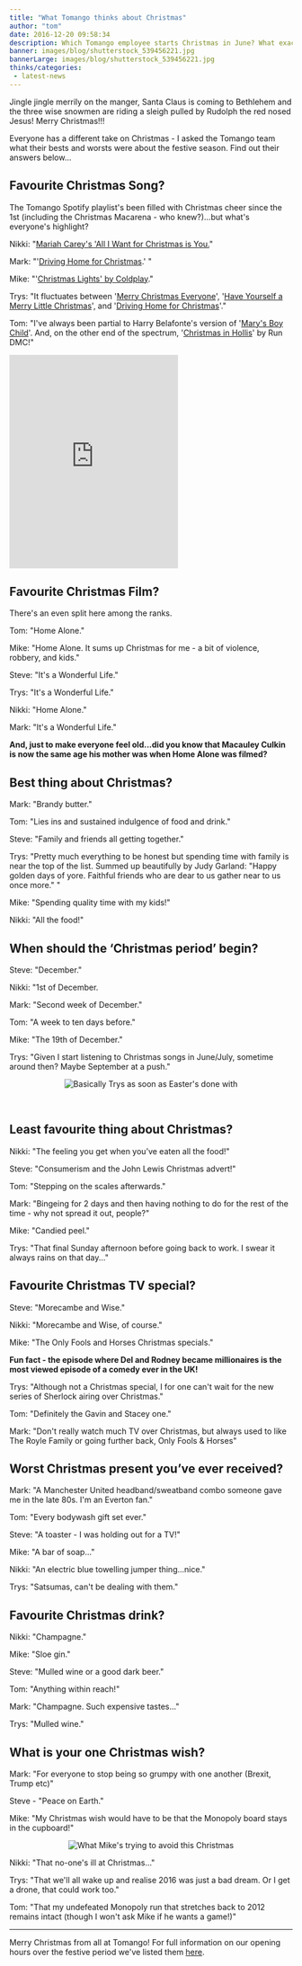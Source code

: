 ```yaml
---
title: "What Tomango thinks about Christmas"
author: "tom"
date: 2016-12-20 09:58:34
description: Which Tomango employee starts Christmas in June? What exactly is candied peel? Who's the best at Monopoly? Answers to some of these questions are right here!
banner: images/blog/shutterstock_539456221.jpg
bannerLarge: images/blog/shutterstock_539456221.jpg
thinks/categories: 
 - latest-news
---
```


Jingle jingle merrily on the manger, Santa Claus is coming to Bethlehem and the three wise snowmen are riding a sleigh pulled by Rudolph the red nosed Jesus! Merry Christmas!!!

Everyone has a different take on Christmas - I asked the Tomango team what their bests and worsts were about the festive season. Find out their answers below...

## Favourite Christmas Song?

The Tomango Spotify playlist's been filled with Christmas cheer since the 1st (including the Christmas Macarena - who knew?)...but what's everyone's highlight?

Nikki: "[Mariah Carey's 'All I Want for Christmas is You.](https://www.youtube.com/watch?v=yXQViqx6GMY)"

Mark: "'[Driving Home for Christmas](https://www.youtube.com/watch?v=THcbQyFtCqg).' "

Mike: "'[Christmas Lights' by Coldplay](https://www.youtube.com/watch?v=z1rYmzQ8C9Q)."

Trys: "It fluctuates between '[Merry Christmas Everyone](https://www.youtube.com/watch?v=ZeyHl1tQeaQ)', '[Have Yourself a Merry Little Christmas](https://www.youtube.com/watch?v=nZ6yQgBvuoI)', and '[Driving Home for Christmas](https://www.youtube.com/watch?v=THcbQyFtCqg)'."

Tom: "I've always been partial to Harry Belafonte's version of '[Mary's Boy Child](https://www.youtube.com/watch?v=WY3o4_iIudg)'. And, on the other end of the spectrum, '[Christmas in Hollis](https://www.youtube.com/watch?v=OR07r0ZMFb8)' by Run DMC!"

<iframe src="https://embed.spotify.com/?uri=spotify%3Auser%3Atomruzyllo%3Aplaylist%3A4W2sixTaQ0HACQTHnkwnFt" width="300" height="380" frameborder="0"></iframe>

## Favourite Christmas Film?

There's an even split here among the ranks.

Tom: "Home Alone."

Mike: "Home Alone. It sums up Christmas for me - a bit of violence, robbery, and kids."

Steve: "It's a Wonderful Life."

Trys: "It's a Wonderful Life."

Nikki: "Home Alone."

Mark: "It's a Wonderful Life."

__And, just to make everyone feel old...did you know that Macauley Culkin is now the same age his mother was when Home Alone was filmed?__

## Best thing about Christmas?

Mark: "Brandy butter."

Tom: "Lies ins and sustained indulgence of food and drink."

Steve: "Family and friends all getting together."

Trys: "Pretty much everything to be honest but spending time with family is near the top of the list. Summed up beautifully by Judy Garland: "Happy golden days of yore. Faithful friends who are dear to us gather near to us once more." "

Mike: "Spending quality time with my kids!"

Nikki: "All the food!"

## When should the ‘Christmas period’ begin?

Steve: "December."

Nikki: "1st of December.

Mark: "Second week of December."

Tom: "A week to ten days before."

Mike: "The 19th of December."

Trys: "Given I start listening to Christmas songs in June/July, sometime around then? Maybe September at a push."
<div align="center">

![](images/blog/487781-300x184.gif "Basically Trys as soon as Easter's done with")

</div>
&nbsp;

## Least favourite thing about Christmas?

Nikki: "The feeling you get when you’ve eaten all the food!"

Steve: "Consumerism and the John Lewis Christmas advert!"

Tom: "Stepping on the scales afterwards."

Mark: "Bingeing for 2 days​ and then having nothing to do for the rest of the time - why not spread it out, people?"

Mike: "Candied peel."

Trys: "That final Sunday afternoon before going back to work. I swear it always rains on that day..."

## Favourite Christmas TV special?

Steve: "Morecambe and Wise."

Nikki: "Morecambe and Wise, of course."

Mike: "The Only Fools and Horses Christmas specials."

__Fun fact - the episode where Del and Rodney became millionaires is the most viewed episode of a comedy ever in the UK!__

Trys: "Although not a Christmas special, I for one can't wait for the new series of Sherlock airing over Christmas."

Tom: "Definitely the Gavin and Stacey one."

Mark: "Don't really watch much TV over Christmas, but always used to like The Royle Family or going further back, Only Fools &amp; Horses"

## 


## Worst Christmas present you’ve ever received?

Mark: "A Manchester United headband/sweatband combo someone gave me in the late 80s. I'm an Everton fan.​"

Tom: "Every bodywash gift set ever."

Steve: "A toaster - I was holding out for a TV!"

Mike: "A bar of soap..."

Nikki: "An electric blue towelling jumper thing...nice."

Trys: "Satsumas, can't be dealing with them."

## Favourite Christmas drink?

Nikki: "Champagne."

Mike: "Sloe gin."

Steve: "Mulled wine or a good dark beer."

Tom: "Anything within reach!"

Mark: "Champagne. Such expensive tastes..."

Trys: "Mulled wine."

## What is your one Christmas wish?

Mark: "For everyone to stop being so grumpy with one another (Brexit, Trump etc)"

Steve - "Peace on Earth."

Mike: "My Christmas wish would have to be that the Monopoly board stays in the cupboard!"
<div align="center">

![](images/blog/Daniel-Craig-Knocking-Over-Monopoly-Board-SNL.gif "What Mike's trying to avoid this Christmas")

</div>
Nikki: "That no-one's ill at Christmas..."

Trys: "That we'll all wake up and realise 2016 was just a bad dream. Or I get a drone, that could work too."

Tom: "That my undefeated Monopoly run that stretches back to 2012 remains intact (though I won't ask Mike if he wants a game!)"

---

Merry Christmas from all at Tomango! For full information on our opening hours over the festive period we've listed them [here](/thinks/christmas-2016-opening-hours/).


